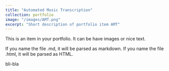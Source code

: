 ```yaml
---
title: "Automated Music Transcription"
collection: portfolio
image: "/images/AMT.png"
excerpt: "Short description of portfolio item AMT"
---
```


This is an item in your portfolio. It can be have images or nice text. 

If you name the file .md, it will be parsed as markdown. If you name the file .html, it will be parsed as HTML. 

bli-bla